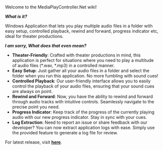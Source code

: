 Welcome to the MediaPlayController.Net wiki!

***What is it?***

Windows Application that lets you play multiple audio files in a folder with easy setup, controlled playback, rewind and forward, progress indicator etc, ideal for theater productions.

***I am sorry, What does that even mean?***

* **Theater-Friendly**: Crafted with theater productions in mind, this application is perfect for situations where you need to play a multitude of audio files (*.wav, *.mp3) in a controlled manner.
* **Easy Setup**: Just gather all your audio files in a folder and select the folder when you run this application. No more fumbling with sound cues!
* **Controlled Playback**: Our user-friendly interface allows you to easily control the playback of your audio files, ensuring that your sound cues are always on point.
* **Rewind and Forward**: Now, you have the ability to rewind and forward through audio tracks with intuitive controls. Seamlessly navigate to the precise point you need.
* **Progress Indicator**: Keep track of the progress of the currently playing audio with our new progress indicator. Stay in sync with your cues.
* **Log Extraction**: Need to report an issue or share feedback with our developer? You can now extract application logs with ease. Simply use the provided feature to generate a log file for review.

For latest release, visit **[here](https://github.com/csseeker/MediaPlayController.Net/releases)**.
